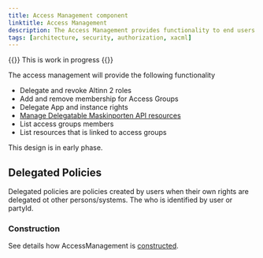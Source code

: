 ```yaml
---
title: Access Management component
linktitle: Access Management
description: The Access Management provides functionality to end users for managing groups, roles and rights 
tags: [architecture, security, authorization, xacml]
---
```


{{<notice warning>}}
This is work in progress
{{</notice>}}

The access management will provide the following functionality

- Delegate and revoke Altinn 2 roles
- Add and remove membership for Access Groups
- Delegate App and instance rights
- [Manage Delegatable Maskinporten API resources](https://github.com/Altinn/altinn-authorization/issues/59)
- List access groups members
- List resources that is linked to access groups


This design is in early phase. 


## Delegated Policies

Delegated policies are policies created by users when their own rights are delegated ot other persons/systems.
The who is identified by user or partyId.


### Construction

See details how AccessManagement is [constructed](/technology/architecture/components/application/construction/altinn-platform/authorization/accessmanagment/).